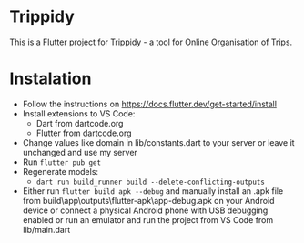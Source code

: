 # Trippidy
This is a Flutter project for Trippidy - a tool for Online Organisation of Trips.

# Instalation
- Follow the instructions on https://docs.flutter.dev/get-started/install
- Install extensions to VS Code:
  - Dart from dartcode.org
  - Flutter from dartcode.org
- Change values like domain in lib/constants.dart to your server or leave it unchanged and use my server
- Run `flutter pub get`
- Regenerate models:
  - `dart run build_runner build --delete-conflicting-outputs`
- Either run `flutter build apk --debug` and manually install an .apk file from build\app\outputs\flutter-apk\app-debug.apk on your Android device or connect a physical Android phone with USB debugging enabled or run an emulator and run the project from VS Code from lib/main.dart
